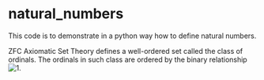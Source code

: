# natural_numbers
This code is to demonstrate in a python way how to define natural numbers.



ZFC Axiomatic Set Theory defines a well-ordered set called the class of ordinals.
The ordinals in such class are ordered by the binary relationship ![1](http://latex.codecogs.com/svg.latex?\in).
